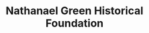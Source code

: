 ---
layout: repo
title: "Nathanael Green Historical Foundation"
id: 14067
permalink: repos/14067/
---